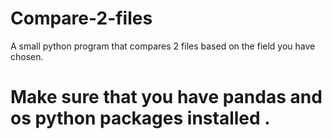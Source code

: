 # Compare-2-files
A small python program that compares 2 files based on the field you have chosen.

# Make sure that you have pandas and os python packages installed .
